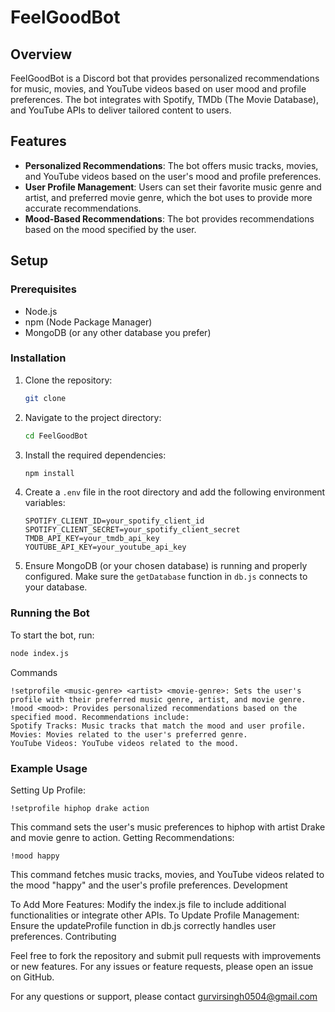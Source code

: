 # FeelGoodBot

## Overview

FeelGoodBot is a Discord bot that provides personalized recommendations for music, movies, and YouTube videos based on user mood and profile preferences. The bot integrates with Spotify, TMDb (The Movie Database), and YouTube APIs to deliver tailored content to users.

## Features

- **Personalized Recommendations**: The bot offers music tracks, movies, and YouTube videos based on the user's mood and profile preferences.
- **User Profile Management**: Users can set their favorite music genre and artist, and preferred movie genre, which the bot uses to provide more accurate recommendations.
- **Mood-Based Recommendations**: The bot provides recommendations based on the mood specified by the user.

## Setup

### Prerequisites

- Node.js
- npm (Node Package Manager)
- MongoDB (or any other database you prefer)

### Installation

1. Clone the repository:
    ```bash
    git clone 
    ```

2. Navigate to the project directory:
    ```bash
    cd FeelGoodBot
    ```

3. Install the required dependencies:
    ```bash
    npm install
    ```

4. Create a `.env` file in the root directory and add the following environment variables:
    ```plaintext
    SPOTIFY_CLIENT_ID=your_spotify_client_id
    SPOTIFY_CLIENT_SECRET=your_spotify_client_secret
    TMDB_API_KEY=your_tmdb_api_key
    YOUTUBE_API_KEY=your_youtube_api_key
    ```

5. Ensure MongoDB (or your chosen database) is running and properly configured. Make sure the `getDatabase` function in `db.js` connects to your database.

### Running the Bot

To start the bot, run:
```bash
node index.js
```

Commands
```
!setprofile <music-genre> <artist> <movie-genre>: Sets the user's profile with their preferred music genre, artist, and movie genre.
!mood <mood>: Provides personalized recommendations based on the specified mood. Recommendations include:
Spotify Tracks: Music tracks that match the mood and user profile.
Movies: Movies related to the user's preferred genre.
YouTube Videos: YouTube videos related to the mood.
```
### Example Usage

Setting Up Profile:
```
!setprofile hiphop drake action
```
This command sets the user's music preferences to hiphop with artist Drake and movie genre to action.
Getting Recommendations:
```
!mood happy
```
This command fetches music tracks, movies, and YouTube videos related to the mood "happy" and the user's profile preferences.
Development

To Add More Features: Modify the index.js file to include additional functionalities or integrate other APIs.
To Update Profile Management: Ensure the updateProfile function in db.js correctly handles user preferences.
Contributing

Feel free to fork the repository and submit pull requests with improvements or new features. For any issues or feature requests, please open an issue on GitHub.

For any questions or support, please contact gurvirsingh0504@gmail.com








